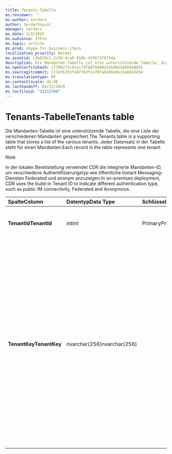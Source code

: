 ```yaml
---
title: Tenants-Tabelle
ms.reviewer: ''
ms.author: serdars
author: SerdarSoysal
manager: serdars
ms.date: 3/9/2015
ms.audience: ITPro
ms.topic: article
ms.prod: skype-for-business-itpro
localization_priority: Normal
ms.assetid: c1b070c1-2c59-4ca9-910b-43f673f97fda
description: Die Mandanten-Tabelle ist eine unterstützende Tabelle, die eine Liste der verschiedenen Mandanten gespeichert. Jeder Datensatz in der Tabelle steht für einen Mandanten.
ms.openlocfilehash: cf7d0271c9cacfd76079a80a7e5db63d669a8dfb
ms.sourcegitcommit: 111bf6255fa877b3fce70fa8166e8ec5a6643434
ms.translationtype: MT
ms.contentlocale: de-DE
ms.lasthandoff: 04/23/2019
ms.locfileid: "32212768"
---
```

# <a name="tenants-table"></a><span data-ttu-id="cb91a-104">Tenants-Tabelle</span><span class="sxs-lookup"><span data-stu-id="cb91a-104">Tenants table</span></span>
 
<span data-ttu-id="cb91a-105">Die Mandanten-Tabelle ist eine unterstützende Tabelle, die eine Liste der verschiedenen Mandanten gespeichert.</span><span class="sxs-lookup"><span data-stu-id="cb91a-105">The Tenants table is a supporting table that stores a list of the various tenants.</span></span> <span data-ttu-id="cb91a-106">Jeder Datensatz in der Tabelle steht für einen Mandanten.</span><span class="sxs-lookup"><span data-stu-id="cb91a-106">Each record in the table represents one tenant.</span></span>
  
> [!NOTE]
> <span data-ttu-id="cb91a-107">In der lokalen Bereitstellung verwendet CDR die integrierte Mandanten-ID, um verschiedene Authentifizierungstyp wie öffentliche Instant Messaging-Diensten Federated und anonym anzuzeigen.</span><span class="sxs-lookup"><span data-stu-id="cb91a-107">In on-premises deployment, CDR uses the build-in Tenant ID to indicate different authentication type, such as public IM connectivity, Federated and Anonymous.</span></span> 
  
|<span data-ttu-id="cb91a-108">**Spalte**</span><span class="sxs-lookup"><span data-stu-id="cb91a-108">**Column**</span></span>|<span data-ttu-id="cb91a-109">**Datentyp**</span><span class="sxs-lookup"><span data-stu-id="cb91a-109">**Data Type**</span></span>|<span data-ttu-id="cb91a-110">**Schlüssel/Index**</span><span class="sxs-lookup"><span data-stu-id="cb91a-110">**Key/Index**</span></span>|<span data-ttu-id="cb91a-111">**Details**</span><span class="sxs-lookup"><span data-stu-id="cb91a-111">**Details**</span></span>|
|:-----|:-----|:-----|:-----|
|<span data-ttu-id="cb91a-112">**TenantId**</span><span class="sxs-lookup"><span data-stu-id="cb91a-112">**TenantId**</span></span> <br/> |<span data-ttu-id="cb91a-113">int</span><span class="sxs-lookup"><span data-stu-id="cb91a-113">int</span></span>  <br/> |<span data-ttu-id="cb91a-114">Primary</span><span class="sxs-lookup"><span data-stu-id="cb91a-114">Primary</span></span>  <br/> |<span data-ttu-id="cb91a-115">Eindeutige Zahl, die diese Mandanten-ID identifiziert</span><span class="sxs-lookup"><span data-stu-id="cb91a-115">Unique number identifying this Tenant ID.</span></span>  <br/> |
|<span data-ttu-id="cb91a-116">**TenantKey**</span><span class="sxs-lookup"><span data-stu-id="cb91a-116">**TenantKey**</span></span> <br/> |<span data-ttu-id="cb91a-117">nvarchar(256)</span><span class="sxs-lookup"><span data-stu-id="cb91a-117">nvarchar(256)</span></span>  <br/> || <span data-ttu-id="cb91a-118">Zulässige Werte:</span><span class="sxs-lookup"><span data-stu-id="cb91a-118">Allowed values:</span></span> <br/>  <span data-ttu-id="cb91a-119">00000000-0000-0000-0000-000000000000-Enterprise</span><span class="sxs-lookup"><span data-stu-id="cb91a-119">00000000-0000-0000-0000-000000000000 - Enterprise</span></span> <br/>  <span data-ttu-id="cb91a-120">00000000-0000-0000-0000-000000000001-Verbund</span><span class="sxs-lookup"><span data-stu-id="cb91a-120">00000000-0000-0000-0000-000000000001 - Federated</span></span> <br/>  <span data-ttu-id="cb91a-121">00000000-0000-0000-0000-000000000002 - anonyme</span><span class="sxs-lookup"><span data-stu-id="cb91a-121">00000000-0000-0000-0000-000000000002 - Anonymous</span></span> <br/>  <span data-ttu-id="cb91a-122">00000000-0000-0000-0000-000000000003-öffentliche Instant Messaging-Diensten</span><span class="sxs-lookup"><span data-stu-id="cb91a-122">00000000-0000-0000-0000-000000000003 - Public IM connectivity</span></span> <br/> |
   

